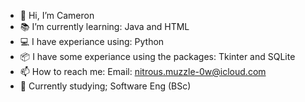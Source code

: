 - 📱 Hi, I’m Cameron
- 📚 I’m currently learning: Java and HTML
- 💻 I have experiance using: Python
- 📦 I have some experiance using the packages: Tkinter and SQLite
- 📫 How to reach me: Email: nitrous.muzzle-0w@icloud.com
- 🏫 Currently studying; Software Eng (BSc) 

<!---
Cameron-Programer/Cameron-Programer is a ✨ special ✨ repository because its `README.md` (this file) appears on your GitHub profile.
You can click the Preview link to take a look at your changes.
--->
